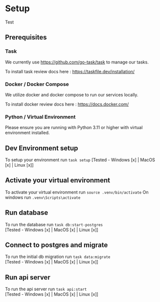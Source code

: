 # Setup

Test

## Prerequisites

### Task

We currently use https://github.com/go-task/task to manage our tasks.

To install task review docs here : https://taskfile.dev/installation/

### Docker / Docker Compose

We utilize docker and docker compose to run our services locally.

To install docker review docs here : https://docs.docker.com/

### Python / Virtual Environment

Please ensure you are running with Python 3.11 or higher with virtual environment installed.

## Dev Environment setup

To setup your environment run `task setup`
[Tested - Windows [x] | MacOS [x] | Linux [x]]

## Activate your virtual environment

To activate your virtual environment run `source .venv/bin/activate`
On windows run `.venv\Scripts\activate`

## Run database 

To run the database run `task db:start-postgres`  
[Tested - Windows [x] | MacOS [x] | Linux [x]]

## Connect to postgres and migrate 

To run the initial db migration run `task data:migrate`  
[Tested - Windows [x] | MacOS [x] | Linux [x]]

## Run api server

To run the api server run `task api:start`  
[Tested - Windows [x] | MacOS [x] | Linux [x]]




